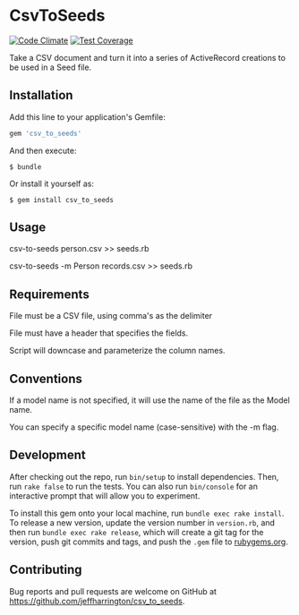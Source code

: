 # CsvToSeeds

[![Code Climate](https://codeclimate.com/github/jeffharrington/csv_to_seeds/badges/gpa.svg)](https://codeclimate.com/github/jeffharrington/csv_to_seeds) [![Test Coverage](https://codeclimate.com/github/jeffharrington/csv_to_seeds/badges/coverage.svg)](https://codeclimate.com/github/jeffharrington/csv_to_seeds/coverage)

Take a CSV document and turn it into a series of ActiveRecord creations to be used in a Seed file.

## Installation

Add this line to your application's Gemfile:

```ruby
gem 'csv_to_seeds'
```

And then execute:

    $ bundle

Or install it yourself as:

    $ gem install csv_to_seeds

## Usage

csv-to-seeds person.csv >> seeds.rb

csv-to-seeds -m Person records.csv >> seeds.rb

## Requirements

File must be a CSV file, using comma's as the delimiter

File must have a header that specifies the fields.

Script will downcase and parameterize the column names.

## Conventions

If a model name is not specified, it will use the name of the file as the Model name.

You can specify a specific model name (case-sensitive) with the -m flag.


## Development

After checking out the repo, run `bin/setup` to install dependencies. Then, run `rake false` to run the tests. You can also run `bin/console` for an interactive prompt that will allow you to experiment.

To install this gem onto your local machine, run `bundle exec rake install`. To release a new version, update the version number in `version.rb`, and then run `bundle exec rake release`, which will create a git tag for the version, push git commits and tags, and push the `.gem` file to [rubygems.org](https://rubygems.org).

## Contributing

Bug reports and pull requests are welcome on GitHub at https://github.com/jeffharrington/csv_to_seeds.








